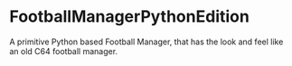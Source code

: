 # FootballManagerPythonEdition
A primitive Python based Football Manager, that has the look and feel like an old C64 football manager.
